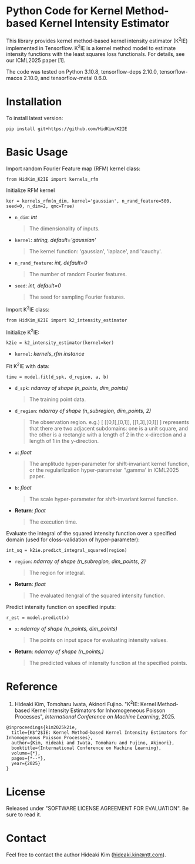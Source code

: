 # Python Code for Kernel Method-based Kernel Intensity Estimator
This library provides kernel method-based kernel intensity estimator (K<sup>2</sup>IE) implemented in Tensorflow. K<sup>2</sup>IE is a kernel method model to estimate intensity functions with the least squares loss functionals. For details, see our ICML2025 paper [1].

The code was tested on Python 3.10.8, tensorflow-deps 2.10.0, tensorflow-macos 2.10.0, and tensorflow-metal 0.6.0.

# Installation
To install latest version:
```
pip install git+https://github.com/HidKim/K2IE
```

# Basic Usage
Import random Fourier Feature map (RFM) kernel class:
```
from HidKim_K2IE import kernels_rfm
```
Initialize RFM kernel
```
ker = kernels_rfm(n_dim, kernel='gaussian', n_rand_feature=500, seed=0, n_dim=2, qmc=True)
```
- `n_dim`:  *int* <br>
  >The dimensionality of inputs.
- `kernel`: *string, default='gaussian'* <br> 
  >The kernel function: 'gaussian', 'laplace', and 'cauchy'.
- `n_rand_feature`:  *int, default=0* <br>
  >The number of random Fourier features.  
- `seed`:  *int, default=0* <br>
  >The seed for sampling Fourier features.

Import K<sup>2</sup>IE class:
```
from HidKim_K2IE import k2_intensity_estimator
```
Initialize K<sup>2</sup>IE:
```
k2ie = k2_intensity_estimator(kernel=ker)
```
- `kernel`: *kernels_rfm instance* <br> 
  
Fit K<sup>2</sup>IE with data:
```
time = model.fit(d_spk, d_region, a, b)
```
- `d_spk`: *ndarray of shape (n_points, dim_points)* <br>
  > The training point data.  
- `d_region`: *ndarray of shape (n_subregion, dim_points, 2)*  <br>
  >The observation region. e.g.) [ [[0,1],[0,1]], [[1,3],[0,1]] ] represents that there are two adjacent subdomains: one is a unit square, and the other is a rectangle with a length of 2 in the x-direction and a length of 1 in the y-direction.
- `a`: *float* <br>
  >The amplitude hyper-parameter for shift-invariant kernel function, or the regularlization hyper-parameter '\gamma' in ICML2025 paper.
- `b`:  *float*  <br>
  >The scale hyper-parameter for shift-invariant kernel function. 
- **Return**: *float* <br>
  >The execution time.
  
Evaluate the integral of the squared intensity function over a specified domain (used for closs-validation of hyper-parameter):
```
int_sq = k2ie.predict_integral_squared(region)
```
- `region`: *ndarray of shape (n_subregion, dim_points, 2)* <br>
  > The region for integral.  
- **Return**: *float* <br>
  >The evaluated itengral of the squared intensity function.

Predict intensity function on specified inputs:
```
r_est = model.predict(x)
```
- `x`: *ndarray of shape (n_points, dim_points)* <br> 
  >The points on input space for evaluating intensity values.
- **Return**: *ndarray of shape (n_points,)* <br>
  >The predicted values of intensity function at the specified points.

# Reference
1. Hideaki Kim, Tomoharu Iwata, Akinori Fujino. "K<sup>2</sup>IE: Kernel Method-based Kernel Intensity Estimators for Inhomogeneous Poisson Processes", *International Conference on Machine Learning*, 2025.
```
@inproceedings{kim2025k2ie,
  title={K$^2$IE: Kernel Method-based Kernel Intensity Estimators for Inhomogeneous Poisson Processes},
  author={Kim, Hideaki and Iwata, Tomoharu and Fujino, Akinori},
  booktitle={International Conference on Machine Learning},
  volume={*},
  pages={*--*},
  year={2025}
}
``` 

# License
Released under "SOFTWARE LICENSE AGREEMENT FOR EVALUATION". Be sure to read it.

# Contact
Feel free to contact the author Hideaki Kim (hideaki.kin@ntt.com).